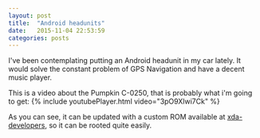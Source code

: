 ```yaml
---
layout: post
title:  "Android headunits"
date:   2015-11-04 22:53:59
categories: posts
---
```

I've been contemplating putting an Android headunit in my car lately.
It would solve the constant problem of GPS Navigation and have a decent music player.

This is a video about the Pumpkin C-0250, that is probably what i'm going to get:
{% include youtubePlayer.html video="3pO9Xlwi7Ck" %}

As you can see, it can be updated with a custom ROM available at [xda-developers][xda-developers], so it can be rooted quite easily.

[xda-developers]: http://xda-developers.com/